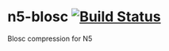 # n5-blosc [![Build Status](https://travis-ci.com/saalfeldlab/n5-blosc.svg?branch=master)](https://travis-ci.com/saalfeldlab/n5-blosc)
Blosc compression for N5
